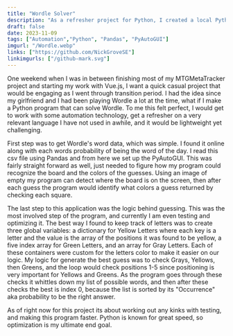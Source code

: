 ```yaml
---
title: "Wordle Solver"
description: "As a refresher project for Python, I created a local Python application that can play and solve Wordle for me."
draft: false
date: 2023-11-09
tags: ["Automation","Python", "Pandas", "PyAutoGUI"]
imgurl: "/Wordle.webp"
links: ["https://github.com/NickGroveSE"]
linkimgurls: ["/github-mark.svg"]
---
```


One weekend when I was in between finishing most of my MTGMetaTracker project and starting my work with Vue.js, I want a quick casual project that would be engaging as I went through transition period. I had the idea since my girlfriend and I had been playing Wordle a lot at the time, what if I make a Python program that can solve Wordle. To me this felt perfect, I would get to work with some automation technology, get a refresher on a very relevant language I have not used in awhile, and it would be lightweight yet challenging. 

First step was to get Wordle's word data, which was simple. I found it online along with each words probability of being the word of the day. I read this csv file using Pandas and from here we set up the PyAutoGUI. This was fairly straight forward as well, just needed to figure how my program could recognize the board and the colors of the guesses. Using an image of empty my program can detect where the board is on the screen, then after each guess the program would identify what colors a guess returned by checking each square. 

The last step to this application was the logic behind guessing. This was the most involved step of the program, and currently I am even testing and optimizing it. The best way I found to keep track of letters was to create three global variables: a dictionary for Yellow Letters where each key is a letter and the value is the array of the positions it was found to be yellow, a five index array for Green Letters, and an array for Gray Letters. Each of these containers were custom for the letters color to make it easier on our logic. My logic for generate the best guess was to check Grays, Yellows, then Greens, and the loop would check positions 1-5 since positioning is very important for Yellows and Greens. As the program goes through these checks it whittles down my list of possible words, and then after these checks the best is index 0, because the list is sorted by its "Occurrence" aka probability to be the right answer. 

As of right now for this project its about working out any kinks with testing, and making this program faster. Python is known for great speed, so optimization is my ultimate end goal. 

<!-- If would like to check it out in action check out the <a href="#fig-1" style="color: #CE7919;">Figure 1</a> -->

<!-- <video width="320" height="240" autoplay>
  <source src="movie.mp4" type="video/mp4">
Your browser does not support the video tag.
</video> -->